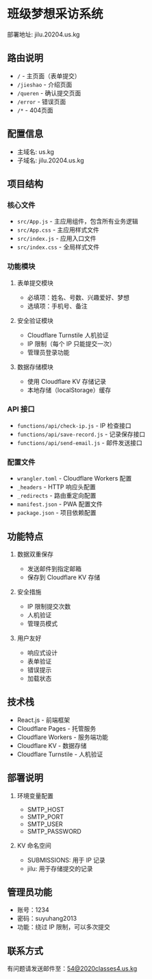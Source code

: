 # 班级梦想采访系统

部署地址: jilu.20204.us.kg

## 路由说明
- `/` - 主页面（表单提交）
- `/jieshao` - 介绍页面
- `/queren` - 确认提交页面
- `/error` - 错误页面
- `/*` - 404页面

## 配置信息
- 主域名: us.kg
- 子域名: jilu.20204.us.kg

## 项目结构

### 核心文件
- `src/App.js` - 主应用组件，包含所有业务逻辑
- `src/App.css` - 主应用样式文件
- `src/index.js` - 应用入口文件
- `src/index.css` - 全局样式文件

### 功能模块
1. 表单提交模块
   - 必填项：姓名、号数、兴趣爱好、梦想
   - 选填项：手机号、备注

2. 安全验证模块
   - Cloudflare Turnstile 人机验证
   - IP 限制（每个 IP 只能提交一次）
   - 管理员登录功能

3. 数据存储模块
   - 使用 Cloudflare KV 存储记录
   - 本地存储（localStorage）缓存

### API 接口
- `functions/api/check-ip.js` - IP 检查接口
- `functions/api/save-record.js` - 记录保存接口
- `functions/api/send-email.js` - 邮件发送接口

### 配置文件
- `wrangler.toml` - Cloudflare Workers 配置
- `_headers` - HTTP 响应头配置
- `_redirects` - 路由重定向配置
- `manifest.json` - PWA 配置文件
- `package.json` - 项目依赖配置

## 功能特点

1. 数据双重保存
   - 发送邮件到指定邮箱
   - 保存到 Cloudflare KV 存储

2. 安全措施
   - IP 限制提交次数
   - 人机验证
   - 管理员模式

3. 用户友好
   - 响应式设计
   - 表单验证
   - 错误提示
   - 加载状态

## 技术栈

- React.js - 前端框架
- Cloudflare Pages - 托管服务
- Cloudflare Workers - 服务端功能
- Cloudflare KV - 数据存储
- Cloudflare Turnstile - 人机验证

## 部署说明

1. 环境变量配置
   - SMTP_HOST
   - SMTP_PORT
   - SMTP_USER
   - SMTP_PASSWORD

2. KV 命名空间
   - SUBMISSIONS: 用于 IP 记录
   - jilu: 用于存储提交的记录

## 管理员功能

- 账号：1234
- 密码：suyuhang2013
- 功能：绕过 IP 限制，可以多次提交

## 联系方式

有问题请发送邮件至：54@2020classes4.us.kg 